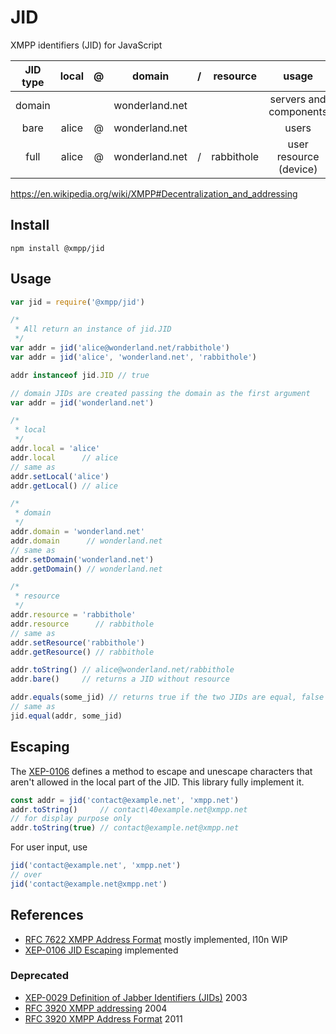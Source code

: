 JID
===

XMPP identifiers (JID) for JavaScript

| JID type | local | @ |     domain     | / |  resource  |          usage         |
|:--------:|:-----:|:-:|:--------------:|:-:|:----------:|:----------------------:|
|  domain  |       |   | wonderland.net |   |            | servers and components |
|   bare   | alice | @ | wonderland.net |   |            | users                  |
|   full   | alice | @ | wonderland.net | / | rabbithole | user resource (device) |

https://en.wikipedia.org/wiki/XMPP#Decentralization_and_addressing

## Install

```
npm install @xmpp/jid
```

## Usage

```js
var jid = require('@xmpp/jid')

/*
 * All return an instance of jid.JID
 */
var addr = jid('alice@wonderland.net/rabbithole')
var addr = jid('alice', 'wonderland.net', 'rabbithole')

addr instanceof jid.JID // true

// domain JIDs are created passing the domain as the first argument
var addr = jid('wonderland.net')

/*
 * local
 */
addr.local = 'alice'
addr.local      // alice
// same as
addr.setLocal('alice')
addr.getLocal() // alice

/*
 * domain
 */
addr.domain = 'wonderland.net'
addr.domain      // wonderland.net
// same as
addr.setDomain('wonderland.net')
addr.getDomain() // wonderland.net

/*
 * resource
 */
addr.resource = 'rabbithole'
addr.resource      // rabbithole
// same as
addr.setResource('rabbithole')
addr.getResource() // rabbithole

addr.toString() // alice@wonderland.net/rabbithole
addr.bare()     // returns a JID without resource

addr.equals(some_jid) // returns true if the two JIDs are equal, false otherwise
// same as
jid.equal(addr, some_jid)
```

## Escaping

The [XEP-0106](http://xmpp.org/extensions/xep-0106.html) defines a method to escape and unescape characters that aren't allowed in the local part of the JID. This library fully implement it.

```js
const addr = jid('contact@example.net', 'xmpp.net')
addr.toString()     // contact\40example.net@xmpp.net
// for display purpose only
addr.toString(true) // contact@example.net@xmpp.net
```

For user input, use

```js
jid('contact@example.net', 'xmpp.net')
// over
jid('contact@example.net@xmpp.net')
```

## References

* [RFC 7622 XMPP Address Format](https://tools.ietf.org/html/rfc7622) mostly implemented, l10n WIP
* [XEP-0106 JID Escaping](https://xmpp.org/extensions/xep-0106.html) implemented

### Deprecated

* [XEP-0029 Definition of Jabber Identifiers (JIDs)](https://xmpp.org/extensions/xep-0029.html) 2003
* [RFC 3920 XMPP addressing](https://tools.ietf.org/html/rfc3920#section-3) 2004
* [RFC 3920 XMPP Address Format](https://tools.ietf.org/html/rfc6122) 2011

